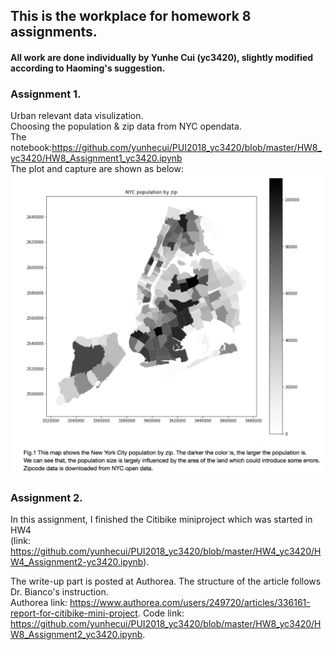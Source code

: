 ## This is the workplace for homework 8 assignments.
#### All work are done individually by Yunhe Cui (yc3420), slightly modified according to Haoming's suggestion.
### Assignment 1.  
Urban relevant data visulization.  
Choosing the population & zip data from NYC opendata.  
The notebook:https://github.com/yunhecui/PUI2018_yc3420/blob/master/HW8_yc3420/HW8_Assignment1_yc3420.ipynb  
The plot and capture are shown as below:
![plot](yc3420_HW8-1.png)
  
### Assignment 2.  
In this assignment, I finished the Citibike miniproject which was started in HW4   
(link: https://github.com/yunhecui/PUI2018_yc3420/blob/master/HW4_yc3420/HW4_Assignment2-yc3420.ipynb).

The write-up part is posted at Authorea. The structure of the article follows Dr. Bianco's instruction.   
Authorea link: https://www.authorea.com/users/249720/articles/336161-report-for-citibike-mini-project. 
Code link: https://github.com/yunhecui/PUI2018_yc3420/blob/master/HW8_yc3420/HW8_Assignment2_yc3420.ipynb. 
